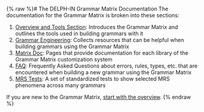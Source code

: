 {% raw %}# The DELPH-IN Grammar Matrix Documentation
The documentation for the Grammar Matrix is broken into these sections:

1. [Overview and Tools Section](https://delph-in.github.io/docs/matrix/MatrixTop): Introduces the Grammar Matrix and outlines the tools used in building grammars with it
2. [Grammar Engineering](https://delph-in.github.io/docs/matrix/MatrixDevConventions): Collects resources that can be helpful when building grammars using the Grammar Matrix
3. [Matrix Doc](https://delph-in.github.io/docs/matrix/MatrixDocTop): Pages that provide documentation for each library of the Grammar Matrix customization system
4. [FAQ](https://delph-in.github.io/docs/matrix/GrammarEngineeringFAQ): Frequently Asked Questions about errors, rules, types, etc. that are encountered when building a new grammar using the Grammar Matrix
5. [MRS Tests](https://delph-in.github.io/docs/matrix/MatrixMrsTestSuite): A set of standardized tests to show selected MRS phenomena across many grammars 

If you are new to the Grammar Matrix, [start with the overview](https://delph-in.github.io/docs/matrix/MatrixTop).
<update date omitted for speed>{% endraw %}